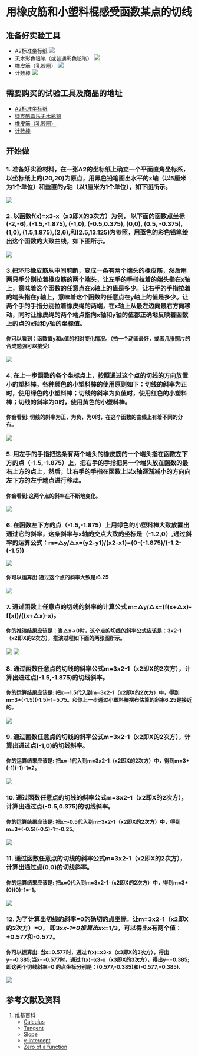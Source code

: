 # 用橡皮筋和小塑料棍感受函数某点的切线

## 准备好实验工具

- A2标准坐标纸
![](/images/微分/用橡皮筋和小塑料棍感受函数某点的切线/A2标准坐标纸.jpg)
- 无木彩色铅笔（或普通彩色铅笔）
![](/images/微分/用橡皮筋和小塑料棍感受函数某点的切线/无木彩色铅笔.jpg)
- 橡皮筋（乳胶圈）
![](/images/微分/用橡皮筋和小塑料棍感受函数某点的切线/橡皮筋.jpg)
- 计数棒
![](/images/微分/用橡皮筋和小塑料棍感受函数某点的切线/计数棒.jpg)

## 需要购买的试验工具及商品的地址

- [A2标准坐标纸](https://detail.tmall.com/item.htm?id=27142292922&ali_refid=a3_430583_1006:1105863285:N:dZ%20MV6sJ%20YlXqxaoC1QlJw==:77285e2bbcb0cebf9d00068f21bd840f&ali_trackid=1_77285e2bbcb0cebf9d00068f21bd840f&spm=a230r.1.14.1&skuId=3165771512170)
- [捷克酷喜乐无木彩铅](https://detail.tmall.com/item.htm?spm=a230r.1.14.8.7a1b4237sLkqe4&id=10680260235&cm_id=140105335569ed55e27b&abbucket=9&skuId=3447429972029)
- [橡皮筋（乳胶圈）](https://detail.tmall.com/item.htm?spm=a230r.1.14.14.68b0156dXSQF70&id=38821357970&cm_id=140105335569ed55e27b&abbucket=9&skuId=3452885468337)
- [计数棒](https://item.taobao.com/item.htm?spm=a230r.1.14.1.6b2a13c2TLEOae&id=584644712151&ns=1&abbucket=9#detail)

## 开始做

### 1. 准备好实验材料，在一张A2的坐标纸上确立一个平面直角坐标系，以坐标纸上的(20,20)为原点，用黑色铅笔画出水平的x轴（以5厘米为1个单位）和垂直的y轴（以1厘米为1个单位），如下图所示。

![](/images/微分/用橡皮筋和小塑料棍感受函数某点的切线/1a.jpg)

### 2. 以函数f(x)=x3-x（x3即X的3次方）为例， 以下面的函数点坐标(-2,-6), (-1.5,-1.875), (-1,0), (-0.5,0.375), (0,0), (0.5, -0.375), (1,0), (1.5,1.875),(2,6),和(2.5,13.125)为参照，用蓝色的彩色铅笔绘出这个函数的大致曲线，如下图所示。

![](/images/微分/用橡皮筋和小塑料棍感受函数某点的切线/2a.jpg)

### 3.把环形橡皮筋从中间剪断，变成一条有两个端头的橡皮筋，然后用两只手分别拉着橡皮筋的两个端头，让左手的手指拉着的端头指在x轴上，意味着这个函数的任意点在x轴上的值是多少。让右手的手指拉着的端头指在y轴上，意味着这个函数的任意点在y轴上的值是多少。让两个手的手指分别拉着橡皮绳的两端，在x轴上从最左边向最右方向移动，同时让橡皮绳的两个端点指向x轴和y轴的值都正确地反映着函数上的点的x轴和y轴的坐标值。

#### 你可以看到：函数值y和x值的相对变化情况。（拍一个动画最好，或者几张照片的合成勉强可以接受）

![](/images/微分/用橡皮筋和小塑料棍感受函数某点的切线/3a.png)

### 4. 在上一步函数的各个坐标点上，按照通过这个点的切线的方向放置小的塑料棒。各种颜色的小塑料棒的使用原则如下：切线的斜率为正时，使用绿色的小塑料棒；切线的斜率为负值时，使用红色的小塑料棒；切线的斜率为0时，使用黄色的小塑料棒。

#### 你会看到: 切线的斜率为正，为负，为0时，在这个函数的曲线上有着不同的分布。

![](/images/微分/用橡皮筋和小塑料棍感受函数某点的切线/4a.jpg)

### 5. 用左手的手指把这条有两个端头的橡皮筋的一个端头指在函数左下方的点（-1.5,-1.875）上，把右手的手指把另一个端头放在函数的最右上方的点上，然后，让右手的手指在函数上以x轴逐渐减小的方向向左下方的左手端点进行移动。

#### 你会看到:这两个点的斜率在不断地变化。 

![](/images/微分/用橡皮筋和小塑料棍感受函数某点的切线/5a.png)

### 6. 在函数左下方的点（-1.5,-1.875）上用绿色的小塑料棒大致放置出通过它的斜率，这条斜率与x轴的交点大致的坐标是（-1.2,0）,通过斜率的运算公式：m=△y/△x=(y2-y1)/(x2-x1)=(0-(-1.875)/(-1.2-(-1.5))

![](/images/微分/用橡皮筋和小塑料棍感受函数某点的切线/6a1.jpg)

#### 你可以运算出:通过这个点的斜率大致是:6.25 

![](/images/微分/用橡皮筋和小塑料棍感受函数某点的切线/6a2.jpg)

### 7. 通过函数上任意点的切线的斜率的计算公式 m=△y/△x=(f(x+△x)-f(x))/((x+△x)-x)。

#### 你的推演结果应该是：当△x->0时，这个点的切线的斜率公式应该是：3x2-1（x2即X的2次方），推演过程如下面的两张图所示。

![](/images/微分/用橡皮筋和小塑料棍感受函数某点的切线/7a1.jpg)
![](/images/微分/用橡皮筋和小塑料棍感受函数某点的切线/7a2.jpg)

### 8. 通过函数任意点的切线的斜率公式m=3x2-1（x2即X的2次方），计算出通过点(-1.5,-1.875)的切线斜率。

#### 你的运算结果应该是: 把x=-1.5代入到m=3x2-1（x2即X的2次方）中，得到m=3*(-1.5)(-1.5)-1=5.75。**和你上一步通过小塑料棒摆布估算的斜率6.25是接近的**。

![](/images/微分/用橡皮筋和小塑料棍感受函数某点的切线/8a.jpg)

### 9. 通过函数任意点的切线的斜率公式m=3x2-1（x2即X的2次方），计算出通过点(-1,0)的切线斜率。

#### 你的运算结果应该是: 把x=-1代入到m=3x2-1（x2即X的2次方）中，得到m=3*(-1)(-1)-1=2。

![](/images/微分/用橡皮筋和小塑料棍感受函数某点的切线/9a.jpg)

### 10. 通过函数任意点的切线的斜率公式m=3x2-1（x2即X的2次方），计算出通过点(-0.5,0.375)的切线斜率。

#### 你的运算结果应该是: 把x=-0.5代入到m=3x2-1（x2即X的2次方）中，得到m=3*(-0.5)(-0.5)-1=-0.25。

![](/images/微分/用橡皮筋和小塑料棍感受函数某点的切线/10a.jpg)

### 11. 通过函数任意点的切线的斜率公式m=3x2-1（x2即X的2次方），计算出通过点(0,0)的切线斜率。

#### 你的运算结果应该是: 把x=0代入到m=3x2-1（x2即X的2次方）中，得到m=3*(0)(0)-1=-1。

![](/images/微分/用橡皮筋和小塑料棍感受函数某点的切线/11a.jpg)

### 12. 为了计算出切线的斜率=0的确切的点坐标，让m=3x2-1（x2即X的2次方）=0， 即3x*x-1=0推算出x*x=1/3，可以得出x有两个值：+0.577和-0.577。 

#### 你可以运算出: 当x=0.577时，通过 f(x)=x3-x（x3即X的3次方），得出y=-0.385;当x=-0.577时，通过 f(x)=x3-x（x3即X的3次方），得出y==0.385;即这两个切线斜率=0 的点坐标分别是：(0.577,-0.385)和(-0.577,+0.385).

![](/images/微分/用橡皮筋和小塑料棍感受函数某点的切线/12a.jpg)

## 参考文献及资料

1. 维基百科
	- [Calculus](https://en.wikipedia.org/wiki/Calculus) 
	- [Tangent](https://en.wikipedia.org/wiki/Tangent) 
	- [Slope](https://en.wikipedia.org/wiki/Slope) 
	- [y-intercept](https://en.wikipedia.org/wiki/Y-intercept) 
	- [Zero of a function](https://en.wikipedia.org/wiki/Zero_of_a_function) 